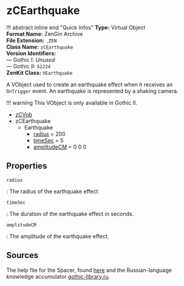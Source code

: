 # zCEarthquake

!!! abstract inline end "Quick Infos"
    **Type:** Virtual Object<br/>
    **Format Name:** ZenGin Archive<br/>
    **File Extension:** `.ZEN`<br/>
    **Class Name:** `zCEarthquake`<br/>
    **Version Identifiers:**<br />
    — Gothic I: *Unused*<br/>
    — Gothic II: `52224`<br/>
    **ZenKit Class:** `VEarthquake`

A VObject used to create an earthquake effect when it receives an `OnTrigger` event. An earthquake is represented
by a shaking camera.

!!! warning
    This VObject is only available in Gothic II.

<ul class="sp-list">
    <li class="sp-type"><a href="../zCVob/">zCVob</a></li>
    <li class="sp-type">
        <span>zCEarthquake</span>
        <ul class="sp-list">
            <li class="sp-folder">
                <span>Earthquake</span>
                <ul class="sp-list">
                    <li class="sp-float"><a href="#radius">radius</a> = 200</li>
                    <li class="sp-float"><a href="#timeSec">timeSec</a> = 5</li>
                    <li class="sp-vec"><a href="#amplitudeCM">amplitudeCM</a> = 0 0 0</li>
                </ul>
            </li>
        </ul>
    </li>
</ul>

## Properties

<a name="radius" class="t-float"></a> `radius`

:   The radius of the earthquake effect

<a name="timeSec" class="t-float"></a> `timeSec`

:   The duration of the earthquake effect in seconds.

<a name="amplitudeCM" class="t-float"></a> `amplitudeCM`

:   The amplitude of the earthquake effect.

## Sources

The help file for the Spacer, found [here](https://wiki.worldofgothic.de/doku.php?id=spacer:hilfedatei) and the
Russian-language knowledge accumulator [gothic-library.ru](http://www.gothic-library.ru/publ/zcearthquake/1-1-0-516).
